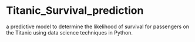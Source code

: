# Titanic_Survival_prediction
a predictive model to determine the likelihood of survival for passengers on the Titanic using data science techniques in Python.
